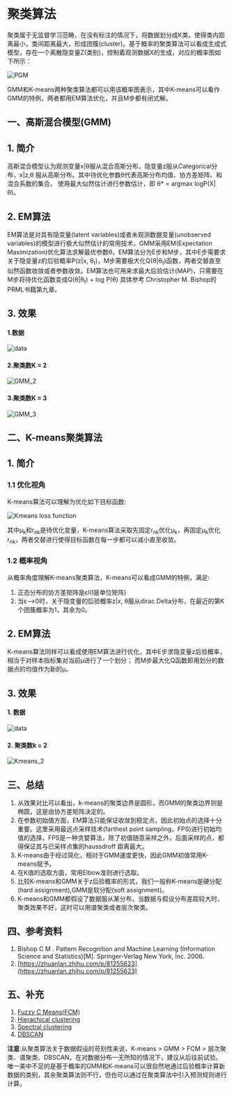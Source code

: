 # 聚类算法
聚类属于无监督学习范畴，在没有标注的情况下，将数据划分成K类，使得类内距离最小，类间距离最大，形成团簇(cluster)。基于概率的聚类算法可以看成生成式模型，存在一个离散隐变量Z(类别)，控制着观测数据X的生成，对应的概率图如下所示：

![PGM](resources/KMeans_GMM/clustering_PGM.png)

GMM和K-means两种聚类算法都可以用该概率图表示，其中K-means可以看作GMM的特例，两者都用EM算法优化，并且M步都有闭式解。

## 一、高斯混合模型(GMM)
## 1. 简介
高斯混合模型认为观测变量x|θ服从混合高斯分布，隐变量z服从Categorical分布，x|z,θ 服从高斯分布。其中待优化参数θ代表高斯分布均值、协方差矩阵、和混合系数的集合。
使用最大似然估计进行参数估计，即 θ* = argmax logP(X|θ)。 
## 2. EM算法
EM算法是对具有隐变量(latent variables)或者未观测数据变量(unobserved variables)的模型进行极大似然估计的常用技术，GMM采用EM(Expectation Maximization)优化算法求解最优参数θ。EM算法分为E步和M步，其中E步需要求关于隐变量z的后验概率P(z|x, θ<sub>t</sub>)，M步需要极大化Q(θ|θ<sub>t</sub>)函数，两者交替直至似然函数收敛或者参数收敛。EM算法也可用来求最大后验估计(MAP)，只需要在M步将待优化函数变成Q(θ|θ<sub>t</sub>) + log P(θ) 具体参考 Christopher M. Bishop的PRML书籍第九章。
## 3. 效果
#### 1.数据

![data](result/data.png)

#### 2.聚类数K = 2

![GMM_2](result/GMM/GMM_2.png)

#### 3.聚类数K = 3

![GMM_3](result/GMM/GMM_3.png)


## 二、K-means聚类算法
## 1. 简介
### 1.1 优化视角
K-means算法可以理解为优化如下目标函数:

![Kmeans loss function](resources/KMeans_GMM/KMeans_loss_function.jpg)

其中μ<sub>k</sub>和r<sub>nk</sub>是待优化变量，K-means算法采取先固定r<sub>nk</sub>优化μ<sub>k</sub>，再固定μ<sub>k</sub>优化r<sub>nk</sub>，两者交替进行使得目标函数在每一步都可以减小直至收敛。

### 1.2 概率视角
从概率角度理解K-means聚类算法，K-means可以看成GMM的特例，满足:
1. 正态分布的协方差矩阵是εI(I是单位矩阵)
2. 当ε-->0时，关于隐变量的后验概率z|x, θ服从dirac Delta分布，在最近的第K个团簇概率为1，其余为0。

## 2. EM算法
K-means算法同样可以看成使用EM算法进行优化，其中E步求隐变量z后验概率，相当于对样本指标集对当前μ进行了一个划分； 而M步最大化Q函数即用划分的数据点的均值作为新的μ。


## 3. 效果
#### 1. 数据

![data](result/data.png)

#### 2. 聚类数k = 2

![Kmeans_2](result/kmeans/Kmeans_2.png)


## 三、总结
1. 从效果对比可以看出，k-means的聚类边界是圆形，而GMM的聚类边界则是椭圆，这是由协方差矩阵决定的。
2. 在参数初始值方面，EM算法只能保证收敛到稳定点，因此初始点的选择十分重要。这里采用最远点采样技术(farthest point sampling，FPS)进行初始均值的选择，FPS是一种贪婪算法，除了初值随意采样之外，后面采样的点，都得保证其与已采样点集的haussdroff 距离最大。
3. K-means由于经过简化，相对于GMM速度更快，因此GMM初值常用K-means赋予。
4. 在K值的选取方面，常用Elbow准则进行选取。
5. 比较K-means和GMM关于z后验概率的形式，我们一般称K-means是硬分配(hard assignment),GMM是软分配(soft assignment)。
6. K-means和GMM都假设了数据服从某分布，当数据与假设分布差距较大时，聚类效果不好，这时可以用谱聚类或者层次聚类。

## 四、参考资料
1. Bishop C M . Pattern Recognition and Machine Learning (Information Science and Statistics)[M]. Springer-Verlag New York, Inc. 2006.
2. [https://zhuanlan.zhihu.com/p/81255623](https://zhuanlan.zhihu.com/p/81255623)

## 五、补充
1. [Fuzzy C Means(FCM)](docs/FCM.md)
2. [Hierachical clustering ](docs/HC.md)
3. [Spectral clustering ](docs/SC.md)
4. [DBSCAN](docs/DBSCAN.md)

****注意****:从聚类算法关于数据假设的苛刻性来说，K-means > GMM > FCM > 层次聚类、谱聚类、DBSCAN。在对数据分布一无所知的情况下，建议从后往前试验。
唯一美中不足的是基于概率的GMM和K-means可以很自然地通过后验概率计算新数据的类别，其余聚类算法则不行，但也可以通过在聚类算法中引入预测规则进行计算。



